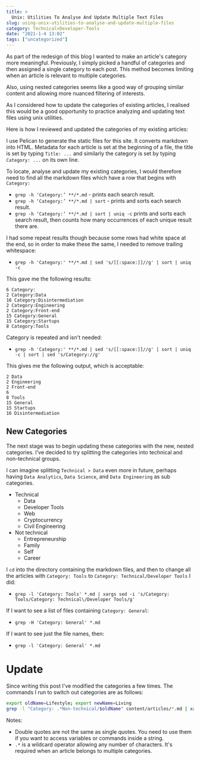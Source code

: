 ```yaml
---
title: >
  Unix: Utilities To Analyse And Update Multiple Text Files
slug: using-unix-utilities-to-analyse-and-update-multiple-files
category: Technical>Developer-Tools
date: "2021-1-4 13:02"
tags: ["uncategorized"]
---
```


As part of the redesign of this blog I wanted to make an article's category more meaningful. Previously, I simply picked a handful of categories and then assigned a single category to each post. This method becomes limiting when an article is relevant to multiple categories.

Also, using nested categories seems like a good way of grouping similar content and allowing more nuanced filtering of interests.

As I considered how to update the categories of existing articles, I realised this would be a good opportunity to practice analyzing and updating text files using unix utilities.

Here is how I reviewed and updated the categories of my existing articles:

I use Pelican to generate the static files for this site. It converts markdown into HTML. Metadata for each article is set at the beginning of a file, the title is set by typing `Title: ...` and similarly the category is set by typing `Category: ...` on its own line.

To locate, analyse and update my existing categories, I would therefore need to
find all the markdown files which have a row that begins with `Category: `

- `grep -h ‘Category:’ **/*.md` - prints each search result.
- `grep -h ‘Category:’ **/*.md | sort` - prints and sorts each search result.
- `grep -h ‘Category:’ **/*.md | sort | uniq -c` prints and sorts each search
  result, then counts how many occurrences of each unique result there are.

I had some repeat results though because some rows had white space at the end,
so in order to make these the same, I needed to remove trailing whitespace:

- `grep -h 'Category:' **/*.md | sed 's/[[:space:]]//g' | sort | uniq -c`

This gave me the following results:

```shell
6 Category:
2 Category:Data
16 Category:Disintermediation
2 Category:Engineering
2 Category:Front-end
15 Category:General
15 Category:Startups
8 Category:Tools
```

Category is repeated and isn't needed:

- `grep -h 'Category:' **/*.md | sed 's/[[:space:]]//g' | sort | uniq -c | sort | sed 's/Category://g'`

This gives me the following output, which is acceptable:

```shell
2 Data
2 Engineering
2 Front-end
6
8 Tools
15 General
15 Startups
16 Disintermediation
```

## New Categories

The next stage was to begin updating these categories with the new, nested
categories. I've decided to try splitting the categories into technical and
non-technical groups.

I can imagine splitting `Technical > Data` even more in
future, perhaps having `Data Analytics`, `Data Science`, and `Data Engineering` as
sub categories.

- Technical
  - Data
  - Developer Tools
  - Web
  - Cryptocurrency
  - Civil Engineering
- Not technical
  - Entrepreneurship
  - Family
  - Self
  - Career

I `cd` into the directory containing the markdown files, and then to change
all the articles with `Category: Tools` to `Category: Technical/Developer Tools` I did:

- `grep -l 'Category: Tools' *.md | xargs sed -i 's/Category: Tools/Category: Technical\/Developer Tools/g'`

If I want to see a list of files containing `Category: General`:

- `grep -H 'Category: General' *.md`

If I want to see just the file names, then:

- `grep -l 'Category: General' *.md`

# Update

Since writing this post I've modified the categories a few times. The commands I
run to switch out categories are as follows:

```sh
export oldName=Lifestyle; export newName=Living
grep -l "Category: .*Non-technical/$oldName" content/articles/*.md | xargs sed -i '' "s/Non-technical\/$oldName/Non-technical\/$newName/g"
```

Notes:

- Double quotes are not the same as single quotes. You need to use them if you
  want to access variables or commands inside a string.
- `.*` is a wildcard operator allowing any number of characters. It's
  required when an article belongs to multiple categories.
